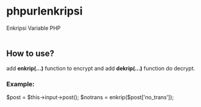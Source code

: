 # phpurlenkripsi
Enkripsi Variable PHP
<br>
<br>
<h2>How to use?</h2>
add <b>enkrip(...)</b> function to encrypt and add <b>dekrip(...)</b> function do decrypt.
<br>
<h3>Example:</h3>
$post = $this->input->post();
$notrans = enkrip($post['no_trans']);
